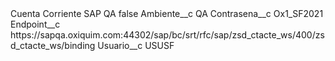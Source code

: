 <?xml version="1.0" encoding="UTF-8"?>
<CustomMetadata xmlns="http://soap.sforce.com/2006/04/metadata" xmlns:xsi="http://www.w3.org/2001/XMLSchema-instance" xmlns:xsd="http://www.w3.org/2001/XMLSchema">
    <label>Cuenta Corriente SAP QA</label>
    <protected>false</protected>
    <values>
        <field>Ambiente__c</field>
        <value xsi:type="xsd:string">QA</value>
    </values>
    <values>
        <field>Contrasena__c</field>
        <value xsi:type="xsd:string">Ox1_SF2021</value>
    </values>
    <values>
        <field>Endpoint__c</field>
        <value xsi:type="xsd:string">https://sapqa.oxiquim.com:44302/sap/bc/srt/rfc/sap/zsd_ctacte_ws/400/zsd_ctacte_ws/binding</value>
    </values>
    <values>
        <field>Usuario__c</field>
        <value xsi:type="xsd:string">USUSF</value>
    </values>
</CustomMetadata>
